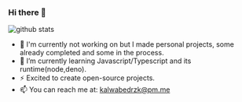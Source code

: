 ### Hi there 👋

![github stats](https://github-readme-stats.vercel.app/api?username=kaliwa&show_icons=true)

- 🔭 I'm currently not working on but I made personal projects, some already completed and some in the process.
- 🌱 I’m currently learning Javascript/Typescript and its runtime(node,deno).
- ⚡ Excited to create open-source projects.
- 📫 You can reach me at: kalwabedrzk@pm.me
